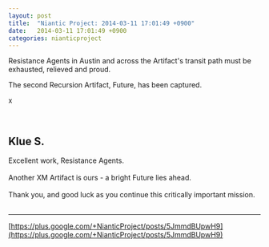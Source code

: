 ```yaml
---
layout: post
title:  "Niantic Project: 2014-03-11 17:01:49 +0900"
date:   2014-03-11 17:01:49 +0900
categories: nianticproject
---
```

Resistance Agents in Austin and across the Artifact's transit path must be exhausted, relieved and proud. 

The second Recursion Artifact, Future, has been captured.

x<div class="shared"><br /><h2>Klue S.</h2>Excellent work, Resistance Agents.<br /><br />Another XM Artifact is ours - a bright Future lies ahead.<br /><br />Thank you, and good luck as you continue this critically important mission.<br /><br /></div>
- - -
[https://plus.google.com/+NianticProject/posts/5JmmdBUpwH9](https://plus.google.com/+NianticProject/posts/5JmmdBUpwH9)
